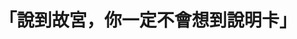 ---
layout: post
title: "「說到故宮，你一定不會想到說明卡」"
tags:
  - "文化"
  - "共創"
  - "人文"
id: 67
thumbnail: "https://img.youtube.com/vi/O5BCwuzi9OM/hqdefault.jpg"
description: "開放政府第67次協作會議「故宮說明卡」"
color: "red"
publish: "true"
departments:
  - "故宮"
cover:
  link: "https://www.youtube.com/watch?v=O5BCwuzi9OM"
introduction:
  content: "「人們如何認識一幅畫？」故宮，一個看似古老而傳統的博物館，把這個問題打造成一個獨特的「話畫展」。前年，我們就找故宮的吳密察院長合作，以「使用者中心」概念來重新打造電子售票流程；去年，故宮則再次找上我們，探詢多元觀眾的需求，讓畫作旁的「說明卡」更貼近大家的期待。"
  image: "/images/post/67/1w6T0FTgrdqQU2R2X1Az394LOQ_nalwSS.jpg"
join:
  type: "部"
  image: ""
embed:
  - type: "mind_map"
    links:
      - "https://miro.com/app/live-embed/o9J_krbvOYs=/?moveToViewport=-3649,-305,9326,4686&amp;embedAutoplay=true"
  - type: "host_slide"
    links:
      - "https://issuu.com/pdis.tw/docs/_____67________________"
  - type: "transcript"
    links:
      - "https://sayit.pdis.nat.gov.tw/2020-06-08-%E9%96%8B%E6%94%BE%E6%94%BF%E5%BA%9C%E7%AC%AC67%E6%AC%A1%E5%8D%94%E4%BD%9C%E6%9C%83%E8%AD%B0"
pictures:
  - "/images/post/67/16g-7_ZNub7qO36SlKga3w2QtNJQR2hUv.jpg"
  - "/images/post/67/1eoPwSXCipYa-knQlYIr8xyLuFhZtfvah.jpg"
  - "/images/post/67/1IM_KTBpR0fMexdip8v6wBNt0KZNk00Dx.jpg"
  - "/images/post/67/1k47NM30mGcrmByT2RmKbTiCTUSdEbW9c.jpg"
---